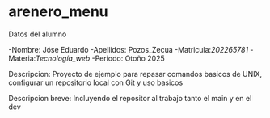 # arenero_menu
Datos del alumno

-Nombre: Jóse Eduardo
-Apellidos: Pozos_Zecua
-Matricula:_202265781_
-Materia:_Tecnología_web_
-Periodo: Otoño 2025

Descripcion: Proyecto de ejemplo para repasar
comandos basicos de UNIX, configurar un
repositorio local con Git y uso basicos 

Descripcion breve: Incluyendo el repositor al trabajo tanto el main y en el dev